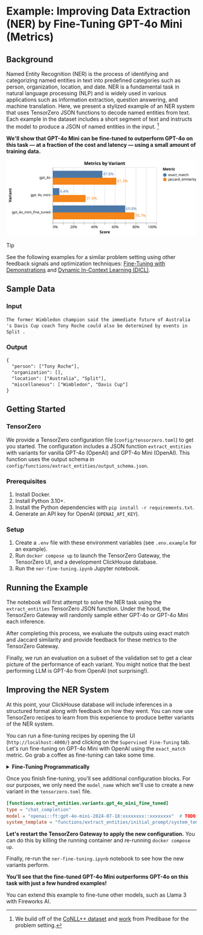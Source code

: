 # Example: Improving Data Extraction (NER) by Fine-Tuning GPT-4o Mini (Metrics)

## Background

Named Entity Recognition (NER) is the process of identifying and categorizing named entities in text into predefined categories such as person, organization, location, and date. NER is a fundamental task in natural language processing (NLP) and is widely used in various applications such as information extraction, question answering, and machine translation.
Here, we present a stylized example of an NER system that uses TensorZero JSON functions to decode named entities from text.
Each example in the dataset includes a short segment of text and instructs the model to produce a JSON of named entities in the input.
[^1]

**We'll show that GPT-4o Mini can be fine-tuned to outperform GPT-4o on this task &mdash; at a fraction of the cost and latency &mdash; using a small amount of training data.**

<p align="center"><img src="visualization.svg" alt="Metrics by Variant" /></p>

> [!TIP]
>
> See the following examples for a similar problem setting using other feedback signals and optimization techniques: [Fine-Tuning with Demonstrations](https://github.com/tensorzero/tensorzero/tree/main/examples/ner-fine-tuning-demonstrations) and [Dynamic In-Context Learning (DICL)](https://github.com/tensorzero/tensorzero/tree/main/examples/ner-dicl).

## Sample Data

### Input

```
The former Wimbledon champion said the immediate future of Australia 's Davis Cup coach Tony Roche could also be determined by events in Split .
```

### Output

```
{
  "person": ["Tony Roche"],
  "organization": [],
  "location": ["Australia", "Split"],
  "miscellaneous": ["Wimbledon", "Davis Cup"]
}
```

</details>

## Getting Started

### TensorZero

We provide a TensorZero configuration file (`config/tensorzero.toml`) to get you started.
The configuration includes a JSON function `extract_entities` with variants for vanilla GPT-4o (OpenAI) and GPT-4o Mini (OpenAI).
This function uses the output schema in `config/functions/extract_entities/output_schema.json`.

### Prerequisites

1. Install Docker.
2. Install Python 3.10+.
3. Install the Python dependencies with `pip install -r requirements.txt`.
4. Generate an API key for OpenAI (`OPENAI_API_KEY`).

### Setup

1. Create a `.env` file with these environment variables (see `.env.example` for an example).
2. Run `docker compose up` to launch the TensorZero Gateway, the TensorZero UI, and a development ClickHouse database.
3. Run the `ner-fine-tuning.ipynb` Jupyter notebook.

## Running the Example

The notebook will first attempt to solve the NER task using the `extract_entities` TensorZero JSON function.
Under the hood, the TensorZero Gateway will randomly sample either GPT-4o or GPT-4o Mini each inference.

After completing this process, we evaluate the outputs using exact match and Jaccard similarity and provide feedback for these metrics to the TensorZero Gateway.

Finally, we run an evaluation on a subset of the validation set to get a clear picture of the performance of each variant.
You might notice that the best performing LLM is GPT-4o from OpenAI (not surprising!).

## Improving the NER System

At this point, your ClickHouse database will include inferences in a structured format along with feedback on how they went.
You can now use TensorZero recipes to learn from this experience to produce better variants of the NER system.

You can run a fine-tuning recipes by opening the UI (`http://localhost:4000/`) and clicking on the `Supervised Fine-Tuning` tab.
Let's run fine-tuning on GPT-4o Mini with OpenAI using the `exact_match` metric.
Go grab a coffee as fine-tuning can take some time.

<details>
<summary>
<b>Fine-Tuning Programmatically</b>
</summary>

Alternatively, you can run a fine-tuning recipe programmatically using the Jupyter notebook in `recipes/supervised_fine_tuning/`.

</details>

Once you finish fine-tuning, you'll see additional configuration blocks.
For our purposes, we only need the `model_name` which we'll use to create a new variant in the `tensorzero.toml` file.

```toml
[functions.extract_entities.variants.gpt_4o_mini_fine_tuned]
type = "chat_completion"
model = "openai::ft:gpt-4o-mini-2024-07-18:xxxxxxxx::xxxxxxxx"  # TODO: Replace with your model ID
system_template = "functions/extract_entities/initial_prompt/system_template.minijinja"
```

**Let's restart the TensorZero Gateway to apply the new configuration.**
You can do this by killing the running container and re-running `docker compose up`.

Finally, re-run the `ner-fine-tuning.ipynb` notebook to see how the new variants perform.

**You'll see that the fine-tuned GPT-4o Mini outperforms GPT-4o on this task with just a few hundred examples!**

You can extend this example to fine-tune other models, such as Llama 3 with Fireworks AI.

[^1]: We build off of the [CoNLL++ dataset](https://arxiv.org/abs/1909.01441v1) and [work](https://predibase.com/blog/lorax-outlines-better-json-extraction-with-structured-generation-and-lora) from Predibase for the problem setting.
